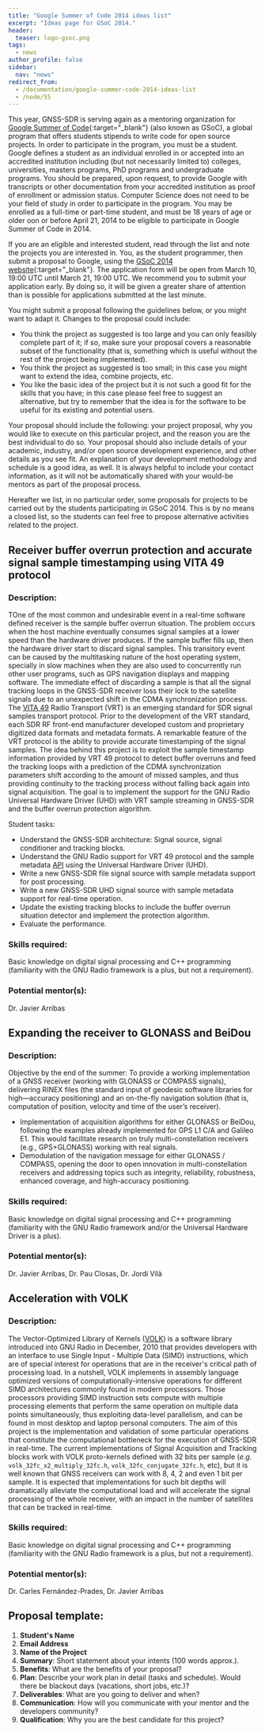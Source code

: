 ```yaml
---
title: "Google Summer of Code 2014 ideas list"
excerpt: "Ideas page for GSoC 2014."
header:
  teaser: logo-gsoc.png
tags:
  - news
author_profile: false
sidebar:
  nav: "news"
redirect_from:
  - /documentation/g​oogle-summer-code-2014-ideas-list
  - /node/55
---
```


This year, GNSS-SDR is serving again as a mentoring organization for [Google Summer of Code](https://www.google-melange.com/archive/gsoc/2014){:target="_blank"} (also known as GSoC), a global program that offers students stipends to write code for open source projects. In order to participate in the program, you must be a student. Google defines a student as an individual enrolled in or accepted into an accredited institution including (but not necessarily limited to) colleges, universities, masters programs, PhD programs and undergraduate programs. You should be prepared, upon request, to provide Google with transcripts or other documentation from your accredited institution as proof of enrollment or admission status. Computer Science does not need to be your field of study in order to participate in the program. You may be enrolled as a full-time or part-time student, and must be 18 years of age or older oon or before April 21, 2014 to be eligible to participate in Google Summer of Code in 2014.

If you are an eligible and interested student, read through the list and note the projects you are interested in. You, as the student programmer, then submit a proposal to Google, using the [GSoC 2014 website](https://www.google-melange.com/archive/gsoc/2014){:target="_blank"}. The application form will be open from March 10, 19:00 UTC until March 21, 19:00 UTC. We recommend you to submit your application early. By doing so, it will be given a greater share of attention than is possible for applications submitted at the last minute.

You might submit a proposal following the guidelines below, or you might want to adapt it. Changes to the proposal could include:

  * You think the project as suggested is too large and you can only feasibly complete part of it; if so, make sure your proposal covers a reasonable subset of the functionality (that is, something which is useful without the rest of the project being implemented).
  * You think the project as suggested is too small; in this case you might want to extend the idea, combine projects, etc.
  * You like the basic idea of the project but it is not such a good fit for the skills that you have; in this case please feel free to suggest an alternative, but try to remember that the idea is for the software to be useful for its existing and potential users.

Your proposal should include the following: your project proposal, why you would like to execute on this particular project, and the reason you are the best individual to do so. Your proposal should also include details of your academic, industry, and/or open source development experience, and other details as you see fit. An explanation of your development methodology and schedule is a good idea, as well. It is always helpful to include your contact information, as it will not be automatically shared with your would-be mentors as part of the proposal process.

Hereafter we list, in no particular order, some proposals for projects to be carried out by the students participating in GSoC 2014. This is by no means a closed list, so the students can feel free to propose alternative activities related to the project.



## Receiver buffer overrun protection and accurate signal sample timestamping using VITA 49 protocol

### Description:

TOne of the most common and undesirable event in a real-time software defined receiver is the sample buffer overrun situation. The problem occurs when the host machine eventually consumes signal samples at a lower speed than the hardware driver produces. If the sample buffer fills up, then the hardware driver start to discard signal samples. This transitory event can be caused by the multitasking nature of the host operating system, specially in slow machines when they are also used to concurrently run other user programs, such as GPS navigation displays and mapping software. The immediate effect of discarding a sample is that all the signal tracking loops in the GNSS-SDR receiver loss their lock to the satellite signals due to an unexpected shift in the CDMA synchronization process. The [VITA 49](http://www.vita.com/) Radio Transport (VRT) is an emerging standard for SDR signal samples transport protocol. Prior to the development of the VRT standard, each SDR RF front-end manufacturer developed custom and proprietary digitized data formats and metadata formats. A remarkable feature of the VRT protocol is the ability to provide accurate timestamping of the signal samples. The idea behind this project is to exploit the sample timestamp information provided by VRT 49 protocol to detect buffer overruns and feed the tracking loops with a prediction of the CDMA synchronization parameters shift according to the amount of missed samples, and thus providing continuity to the tracking process without falling back again into signal acquisition. The goal is to implement the support for the GNU Radio Universal Hardware Driver (UHD) with VRT sample streaming in GNSS-SDR and the buffer overrun protection algorithm.

Student tasks:

  * Understand the GNSS-SDR architecture: Signal source, signal conditioner and tracking blocks.
  * Understand the GNU Radio support for VRT 49 protocol and the sample metadata [API](http://gnuradio.org/doc/doxygen/page_metadata.html) using the Universal Hardware Driver (UHD).
  * Write a new GNSS-SDR file signal source with sample metadata support for post processing.
  * Write a new GNSS-SDR UHD signal source with sample metadata support for real-time operation.
  * Update the existing tracking blocks to include the buffer overrun situation detector and implement the protection algorithm.
  * Evaluate the performance.

### Skills required:

Basic knowledge on digital signal processing and C++ programming (familiarity with the GNU Radio framework is a plus, but not a requirement).

### Potential mentor(s):

Dr. Javier Arribas


## Expanding the receiver to GLONASS and BeiDou

### Description:

Objective by the end of the summer: To provide a working implementation of a GNSS receiver (working with GLONASS or COMPASS signals), delivering RINEX files (the standard input of geodesic software libraries for high—accuracy positioning) and an on-the-fly navigation solution (that is, computation of position, velocity and time of the user’s receiver).

  * Implementation of acquisition algorithms for either GLONASS or BeiDou, following the examples already implemented for GPS L1 C/A and Galileo E1. This would facilitate research on truly multi-constellation receivers (e.g., GPS+GLONASS) working with real signals.
  * Demodulation of the navigation message for either GLONASS / COMPASS, opening the door to open innovation in multi-constellation receivers and addressing topics such as integrity, reliability, robustness, enhanced coverage, and high-accuracy positioning.

### Skills required:

Basic knowledge on digital signal processing and C++ programming (familiarity with the GNU Radio framework and/or the Universal Hardware Driver is a plus).

### Potential mentor(s):

Dr. Javier Arribas, Dr. Pau Closas, Dr. Jordi Vil&agrave;



## Acceleration with VOLK

### Description:

The Vector-Optimized Library of Kernels ([VOLK](http://gnuradio.org/redmine/projects/gnuradio/wiki/Volk)) is a software library introduced into GNU Radio in December, 2010 that provides developers with an interface to use Single Input - Multiple Data (SIMD) instructions, which are of special interest for operations that are in the receiver's critical path of processing load. In a nutshell, VOLK implements in assembly language optimized versions of computationally-intensive operations for different SIMD architectures commonly found in modern processors. Those processors providing SIMD instruction sets compute with multiple processing elements that perform the same operation on multiple data points simultaneously, thus exploiting data-level parallelism, and can be found in most desktop and laptop personal computers. The aim of this project is the implementation and validation of some particular operations that constitute the computational bottleneck for the execution of GNSS-SDR in real-time. The current implementations of Signal Acquisition and Tracking blocks work with VOLK proto-kernels defined with 32 bits per sample (_e.g._ `volk_32fc_x2_multiply_32fc.h`, `volk_32fc_conjugate_32fc.h`, etc), but it is well known that GNSS receivers can work with 8, 4, 2 and even 1 bit per sample. It is expected that implementations for such bit depths will dramatically alleviate the computational load and will accelerate the signal processing of the whole receiver, with an impact in the number of satellites that can be tracked in real-time.

### Skills required:

Basic knowledge on digital signal processing and C++ programming (familiarity with the GNU Radio framework is a plus, but not a requirement).

### Potential mentor(s):

Dr. Carles Fern&aacute;ndez-Prades, Dr. Javier Arribas


## Proposal template:

  1. **Student's Name**
  2. **Email Address**
  3. **Name of the Project**
  4. **Summary**: Short statement about your intents (100 words approx.).
  5. **Benefits**: What are the benefits of your proposal?
  6. **Plan**: Describe your work plan in detail (tasks and schedule). Would there be blackout days (vacations, short jobs, etc.)?
  7. **Deliverables**: What are you going to deliver and when?
  8. **Communication**: How will you communicate with your mentor and the developers community?
  9. **Qualification**: Why you are the best candidate for this project?
